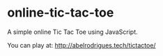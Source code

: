 # online-tic-tac-toe
A simple online Tic Tac Toe using JavaScript.

You can play at: http://abelrodrigues.tech/tictactoe/
